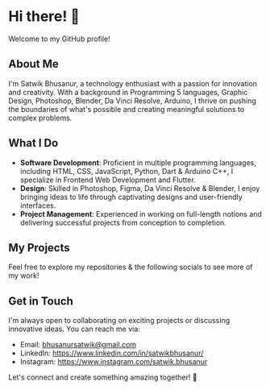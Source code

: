 # Hi there! 👋

Welcome to my GitHub profile!

## About Me

I'm Satwik Bhusanur, a technology enthusiast with a passion for innovation and creativity. With a background in Programming 5 languages, Graphic Design, Photoshop, Blender, Da Vinci Resolve, Arduino, I thrive on pushing the boundaries of what's possible and creating meaningful solutions to complex problems.

## What I Do

- **Software Development**: Proficient in multiple programming languages, including HTML, CSS, JavaScript, Python, Dart & Arduino C++, I specialize in Frontend Web Development and Flutter.
- **Design**: Skilled in Photoshop, Figma, Da Vinci Resolve & Blender, I enjoy bringing ideas to life through captivating designs and user-friendly interfaces.
- **Project Management**: Experienced in working on full-length notions and delivering successful projects from conception to completion.

## My Projects

Feel free to explore my repositories & the following socials to see more of my work!

## Get in Touch

I'm always open to collaborating on exciting projects or discussing innovative ideas. You can reach me via:

- Email: bhusanursatwik@gmail.com
- LinkedIn: https://www.linkedin.com/in/satwikbhusanur/
- Instagram: https://www.instagram.com/satwik.bhusanur

Let's connect and create something amazing together! 🚀
